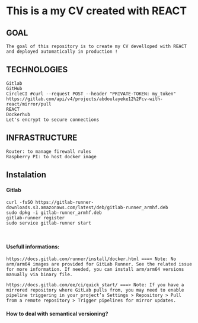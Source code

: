 # This is a my CV created with REACT

## GOAL
```The goal of this repository is to create my CV develloped with REACT and deployed automatically in production ! ```

## TECHNOLOGIES
```
Gitlab
GitHub
CircleCI #curl --request POST --header "PRIVATE-TOKEN: my_token" https://gitlab.com/api/v4/projects/abdoulayeke12%2Fcv-with-react/mirror/pull
REACT
Dockerhub
Let's encrypt to secure connections
```
## INFRASTRUCTURE
```
Router: to manage firewall rules
Raspberry PI: to host docker image
```
## Instalation
#### Gitlab
```
curl -fsSO https://gitlab-runner-downloads.s3.amazonaws.com/latest/deb/gitlab-runner_armhf.deb
sudo dpkg -i gitlab-runner_armhf.deb
gitlab-runner register
sudo service gitlab-runner start



```

#### Usefull informations:
```
https://docs.gitlab.com/runner/install/docker.html ===> Note: No arm/arm64 images are provided for GitLab Runner. See the related issue for more information. If needed, you can install arm/arm64 versions manually via binary file.

https://docs.gitlab.com/ee/ci/quick_start/ ===> Note: If you have a mirrored repository where GitLab pulls from, you may need to enable pipeline triggering in your project’s Settings > Repository > Pull from a remote repository > Trigger pipelines for mirror updates.
```

#### How to deal with semantical versioning?

